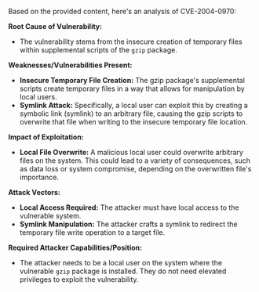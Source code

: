 Based on the provided content, here's an analysis of CVE-2004-0970:

**Root Cause of Vulnerability:**
- The vulnerability stems from the insecure creation of temporary files within supplemental scripts of the `gzip` package.

**Weaknesses/Vulnerabilities Present:**
- **Insecure Temporary File Creation:** The gzip package's supplemental scripts create temporary files in a way that allows for manipulation by local users.
- **Symlink Attack:** Specifically, a local user can exploit this by creating a symbolic link (symlink) to an arbitrary file, causing the gzip scripts to overwrite that file when writing to the insecure temporary file location.

**Impact of Exploitation:**
- **Local File Overwrite:** A malicious local user could overwrite arbitrary files on the system. This could lead to a variety of consequences, such as data loss or system compromise, depending on the overwritten file's importance.

**Attack Vectors:**
- **Local Access Required:** The attacker must have local access to the vulnerable system.
- **Symlink Manipulation:** The attacker crafts a symlink to redirect the temporary file write operation to a target file.

**Required Attacker Capabilities/Position:**
- The attacker needs to be a local user on the system where the vulnerable `gzip` package is installed. They do not need elevated privileges to exploit the vulnerability.